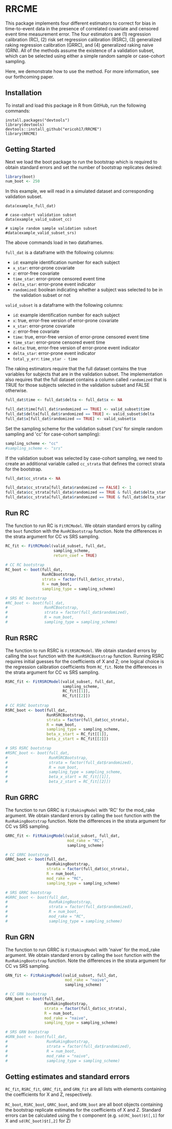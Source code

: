 
# RRCME

This package implements four different estimators to correct 
for bias in time-to-event data in the presence of correlated 
covariate and censored event time measurement error. The four 
estimators are (1) regression calibration (RC), 
(2) risk set regression calibration (RSRC),
(3) generalized raking regression calibration (GRRC), and 
(4) generalized raking naive (GRN). All of the methods assume the 
existence of a validation subset, which can be selected using
either a simple random sample or case-cohort sampling. 

Here, we demonstrate how to use the method. For more information, 
see our forthcoming paper. 

## Installation

To install and load this package in R from GitHub, run the following commands:
  
```{r}
install.packages("devtools")
library(devtools)
devtools::install_github("ericoh17/RRCME")
library(RRCME)
```  

## Getting Started

Next we load the boot package to run the bootstrap which
is required to obtain standard errors and set the 
number of bootstrap replicates desired:

```R
library(boot)
num_boot <- 250
``` 

In this example, we will read in a simulated dataset and
corresponding validation subset. 

```{r}
data(example_full_dat)

# case-cohort validation subset
data(example_valid_subset_cc)

# simple random sample validation subset
#data(example_valid_subset_srs)
```
The above commands load in two dataframes. 

`full_dat` is a dataframe with the following columns:

* `id`: example identification number for each subject
* `x_star`: error-prone covariate
* `z`: error-free covariate
* `time_star`: error-prone censored event time
* `delta_star`: error-prone event indicator
* `randomized`: boolean indicating whether a subject was selected to be 
in the validation subset or not

`valid_subset` is a dataframe with the following columns:

* `id`: example identification number for each subject
* `x`: true, error-free version of error-prone covariate
* `x_star`: error-prone covariate
* `z`: error-free covariate
* `time`: true, error-free version of error-prone censored event time
* `time_star`: error-prone censored event time
* `delta`: true, error-free version of error-prone event indicator
* `delta_star`: error-prone event indicator
* `total_y_err`: `time_star - time`

The raking estimators require that the full dataset contains the true
variables for subjects that are in the validation subset. The 
implementation also requires that the full dataset contains a column 
called `randomized` that is TRUE for those subjects selected in 
the validation subset and FALSE otherwise.

```R
full_dat$time <- full_dat$delta <- full_dat$x <- NA

full_dat$time[full_dat$randomized == TRUE] <- valid_subset$time
full_dat$delta[full_dat$randomized == TRUE] <- valid_subset$delta
full_dat$x[full_dat$randomized == TRUE] <- valid_subset$x
```

Set the sampling scheme for the validation subset
('srs' for simple random sampling and
'cc' for case-cohort sampling):

```R
sampling_scheme <- "cc"
#sampling_scheme <- "srs"
```

If the validation subset was selected by 
case-cohort sampling, we need to create an 
additional variable called `cc_strata` that
defines the correct strata for the bootstrap.

```R
full_dat$cc_strata <- NA

full_data$cc_strata[full_data$randomized == FALSE] <- 1
full_data$cc_strata[full_data$randomized == TRUE & full_dat$delta_star == 1] <- 2
full_data$cc_strata[full_data$randomized == TRUE & full_dat$delta_star == 0] <- 3
```

## Run RC

The function to run RC is `FitRCModel`. We obtain 
standard errors by calling the `boot` function with the 
`RunRCBootstrap` function. Note the differences in the
strata argument for CC vs SRS sampling.

```R
RC_fit <- FitRCModel(valid_subset, full_dat, 
                     sampling_scheme, 
                     return_coef = TRUE)
                     
# CC RC bootstrap
RC_boot <- boot(full_dat, 
                RunRCBootstrap, 
                strata = factor(full_dat$cc_strata), 
                R = num_boot,
                sampling_type = sampling_scheme)

# SRS RC bootstrap
#RC_boot <- boot(full_dat, 
#                RunRCBootstrap, 
#                strata = factor(full_dat$randomized), 
#                R = num_boot,
#                sampling_type = sampling_scheme)
```

## Run RSRC

The function to run RSRC is `FitRSRCModel`. 
We obtain standard errors by calling the `boot` function with the 
`RunRSRCBootstrap` function. Running RSRC requires initial guesses
for the coefficients of X and Z; one logical choice is 
the regression calibration coefficients from `RC_fit`. Note
the differences in the strata argument for CC vs SRS sampling.

```R
RSRC_fit <- FitRSRCModel(valid_subset, full_dat, 
                         sampling_scheme,
                         RC_fit[[1]], 
                         RC_fit[[2]])
                         
# CC RSRC bootstrap
RSRC_boot <- boot(full_dat, 
                  RunRSRCBootstrap,
                  strata = factor(full_dat$cc_strata), 
                  R = num_boot,
                  sampling_type = sampling_scheme,
                  beta_x_start = RC_fit[[1]], 
                  beta_z_start = RC_fit[[2]])

# SRS RSRC bootstrap
#RSRC_boot <- boot(full_dat, 
#                  RunRSRCBootstrap,
#                  strata = factor(full_dat$randomized), 
#                  R = num_boot,
#                  sampling_type = sampling_scheme,
#                  beta_x_start = RC_fit[[1]], 
#                  beta_z_start = RC_fit[[2]])
```

## Run GRRC

The function to run GRRC is `FitRakingModel` with 'RC' for the
mod_rake argument. We obtain standard errors by calling the 
`boot` function with the `RunRakingBootstrap` function. 
Note the differences in the strata argument for CC vs SRS sampling.

```R
GRRC_fit <- FitRakingModel(valid_subset, full_dat, 
                           mod_rake = "RC", 
                           sampling_scheme)

# CC GRRC bootstrap
GRRC_boot <- boot(full_dat, 
                  RunRakingBootstrap,
                  strata = factor(full_dat$cc_strata), 
                  R = num_boot,
                  mod_rake = "RC", 
                  sampling_type = sampling_scheme)

# SRS GRRC bootstrap
#GRRC_boot <- boot(full_dat, 
#                  RunRakingBootstrap,
#                  strata = factor(full_dat$randomized), 
#                  R = num_boot,
#                  mod_rake = "RC", 
#                  sampling_type = sampling_scheme)
```

## Run GRN

The function to run GRRC is `FitRakingModel` with 'naive' for the
mod_rake argument. We obtain standard errors by calling the 
`boot` function with the `RunRakingBootstrap` function. 
Note the differences in the strata argument for CC vs SRS sampling.

```R
GRN_fit <- FitRakingModel(valid_subset, full_dat, 
                          mod_rake = "naive", 
                          sampling_scheme)

# CC GRN bootstrap
GRN_boot <- boot(full_dat, 
                 RunRakingBootstrap,
                 strata = factor(full_dat$cc_strata), 
                 R = num_boot,
                 mod_rake = "naive", 
                 sampling_type = sampling_scheme)

# SRS GRN bootstrap
#GRN_boot <- boot(full_dat, 
#                 RunRakingBootstrap,
#                 strata = factor(full_dat$randomized), 
#                 R = num_boot,
#                 mod_rake = "naive", 
#                 sampling_type = sampling_scheme)
```

## Getting estimates and standard errors

`RC_fit`, `RSRC_fit`, `GRRC_fit`, and `GRN_fit` are all lists with elements containing 
the coefficients for X and Z, respectively. 

`RC_boot`, `RSRC_boot`, `GRRC_boot`, and `GRN_boot` are all boot objects containing 
the bootstrap replicate estimates for the coefficients of X and Z. Standard errors 
can be calculated using the `t` component (e.g. `sd(RC_boot)$t[,1]` for X and
`sd(RC_boot)$t[,2]` for Z)


